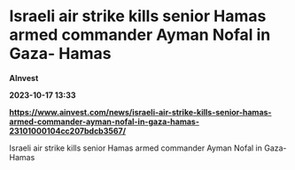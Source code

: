# Israeli air strike kills senior Hamas armed commander Ayman Nofal in Gaza- Hamas
**AInvest**

**2023-10-17 13:33**

**https://www.ainvest.com/news/israeli-air-strike-kills-senior-hamas-armed-commander-ayman-nofal-in-gaza-hamas-23101000104cc207bdcb3567/**

Israeli air strike kills senior Hamas armed commander Ayman Nofal in Gaza- Hamas